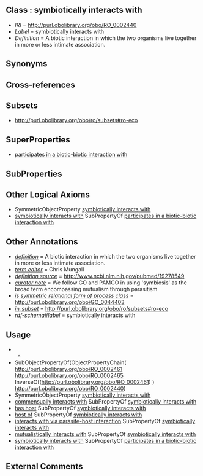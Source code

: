 
## Class : symbiotically interacts with

 * *IRI* = http://purl.obolibrary.org/obo/RO_0002440
 * *Label* = symbiotically interacts with
 * *Definition* = A biotic interaction in which the two organisms live together in more or less intimate association.

## Synonyms


## Cross-references


## Subsets

 * http://purl.obolibrary.org/obo/ro/subsets#ro-eco

## SuperProperties

 * [participates in a biotic-biotic interaction with](../../RO/74/RO_0002574.md)

## SubProperties


## Other Logical Axioms

 * SymmetricObjectProperty [symbiotically interacts with](../../RO/40/RO_0002440.md)
 * [symbiotically interacts with](../../RO/40/RO_0002440.md) SubPropertyOf [participates in a biotic-biotic interaction with](../../RO/74/RO_0002574.md)

## Other Annotations

 * *[definition](../../IAO/15/IAO_0000115.md)* = A biotic interaction in which the two organisms live together in more or less intimate association.
 * *[term editor](../../IAO/17/IAO_0000117.md)* = Chris Mungall
 * *[definition source](../../IAO/19/IAO_0000119.md)* = http://www.ncbi.nlm.nih.gov/pubmed/19278549
 * *[curator note](../../IAO/32/IAO_0000232.md)* = We follow GO and PAMGO in using 'symbiosis' as the broad term encompassing mutualism through parasitism
 * *[is symmetric relational form of process class](../../RO/61/RO_0002561.md)* = http://purl.obolibrary.org/obo/GO_0044403
 * *[in_subset](../../et/oboInOwl#inSubset.md)* = http://purl.obolibrary.org/obo/ro/subsets#ro-eco
 * *[rdf-schema#label](../../el/rdf-schema#label.md)* = symbiotically interacts with

## Usage

 * -
 * SubObjectPropertyOf(ObjectPropertyChain( <http://purl.obolibrary.org/obo/RO_0002461> <http://purl.obolibrary.org/obo/RO_0002465> InverseOf(<http://purl.obolibrary.org/obo/RO_0002461>) ) <http://purl.obolibrary.org/obo/RO_0002440>)
 * SymmetricObjectProperty [symbiotically interacts with](../../RO/40/RO_0002440.md)
 * [commensually interacts with](../../RO/41/RO_0002441.md) SubPropertyOf [symbiotically interacts with](../../RO/40/RO_0002440.md)
 * [has host](../../RO/54/RO_0002454.md) SubPropertyOf [symbiotically interacts with](../../RO/40/RO_0002440.md)
 * [host of](../../RO/53/RO_0002453.md) SubPropertyOf [symbiotically interacts with](../../RO/40/RO_0002440.md)
 * [interacts with via parasite-host interaction](../../RO/43/RO_0002443.md) SubPropertyOf [symbiotically interacts with](../../RO/40/RO_0002440.md)
 * [mutualistically interacts with](../../RO/42/RO_0002442.md) SubPropertyOf [symbiotically interacts with](../../RO/40/RO_0002440.md)
 * [symbiotically interacts with](../../RO/40/RO_0002440.md) SubPropertyOf [participates in a biotic-biotic interaction with](../../RO/74/RO_0002574.md)

## External Comments

